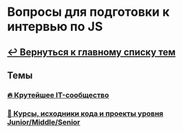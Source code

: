 # Вопросы для подготовки к интервью по JS

## [↩️ Вернуться к главному списку тем](../../README.md)

## Темы

### [🔥 Крутейшее IT-сообщество](#)

### [🚀 Курсы, исходники кода и проекты уровня Junior/Middle/Senior](#)
